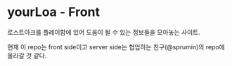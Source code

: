 # yourLoa - Front

로스트아크를 플레이함에 있어 도움이 될 수 있는 정보들을 모아놓는 사이트.

현재 이 repo는 front side이고 server side는 협업하는 친구(@sprumin)의 repo에 올라갈 것 같다.
